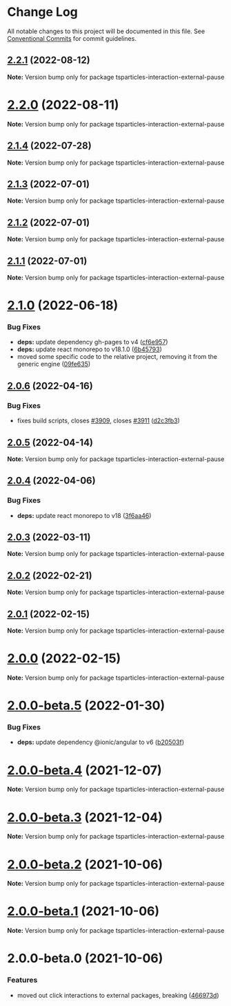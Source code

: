 # Change Log

All notable changes to this project will be documented in this file.
See [Conventional Commits](https://conventionalcommits.org) for commit guidelines.

## [2.2.1](https://github.com/matteobruni/tsparticles/compare/tsparticles-interaction-external-pause@2.2.0...tsparticles-interaction-external-pause@2.2.1) (2022-08-12)

**Note:** Version bump only for package tsparticles-interaction-external-pause





# [2.2.0](https://github.com/matteobruni/tsparticles/compare/tsparticles-interaction-external-pause@2.1.4...tsparticles-interaction-external-pause@2.2.0) (2022-08-11)

**Note:** Version bump only for package tsparticles-interaction-external-pause





## [2.1.4](https://github.com/matteobruni/tsparticles/compare/tsparticles-interaction-external-pause@2.1.3...tsparticles-interaction-external-pause@2.1.4) (2022-07-28)

**Note:** Version bump only for package tsparticles-interaction-external-pause





## [2.1.3](https://github.com/matteobruni/tsparticles/compare/tsparticles-interaction-external-pause@2.1.2...tsparticles-interaction-external-pause@2.1.3) (2022-07-01)

**Note:** Version bump only for package tsparticles-interaction-external-pause





## [2.1.2](https://github.com/matteobruni/tsparticles/compare/tsparticles-interaction-external-pause@2.1.1...tsparticles-interaction-external-pause@2.1.2) (2022-07-01)

**Note:** Version bump only for package tsparticles-interaction-external-pause





## [2.1.1](https://github.com/matteobruni/tsparticles/compare/tsparticles-interaction-external-pause@2.1.0...tsparticles-interaction-external-pause@2.1.1) (2022-07-01)

**Note:** Version bump only for package tsparticles-interaction-external-pause





# [2.1.0](https://github.com/matteobruni/tsparticles/compare/tsparticles-interaction-external-pause@2.0.6...tsparticles-interaction-external-pause@2.1.0) (2022-06-18)


### Bug Fixes

* **deps:** update dependency gh-pages to v4 ([cf6e957](https://github.com/matteobruni/tsparticles/commit/cf6e9577132afcec26410f7321fcf5ffcfb05930))
* **deps:** update react monorepo to v18.1.0 ([6b45793](https://github.com/matteobruni/tsparticles/commit/6b457937c41d7681a2135dfcb6ff220e578f22bb))
* moved some specific code to the relative project, removing it from the generic engine ([09fe635](https://github.com/matteobruni/tsparticles/commit/09fe63568adc244d11b7eff009626b905d5b05e4))





## [2.0.6](https://github.com/matteobruni/tsparticles/compare/tsparticles-interaction-external-pause@2.0.5...tsparticles-interaction-external-pause@2.0.6) (2022-04-16)


### Bug Fixes

* fixes build scripts, closes [#3909](https://github.com/matteobruni/tsparticles/issues/3909), closes [#3911](https://github.com/matteobruni/tsparticles/issues/3911) ([d2c3fb3](https://github.com/matteobruni/tsparticles/commit/d2c3fb33ff9c9d529f2609f89c63cb6e1e61ecda))





## [2.0.5](https://github.com/matteobruni/tsparticles/compare/tsparticles-interaction-external-pause@2.0.4...tsparticles-interaction-external-pause@2.0.5) (2022-04-14)

**Note:** Version bump only for package tsparticles-interaction-external-pause





## [2.0.4](https://github.com/matteobruni/tsparticles/compare/tsparticles-interaction-external-pause@2.0.3...tsparticles-interaction-external-pause@2.0.4) (2022-04-06)


### Bug Fixes

* **deps:** update react monorepo to v18 ([3f6aa46](https://github.com/matteobruni/tsparticles/commit/3f6aa46e399d0092ae13ba494db86256c0d05c40))





## [2.0.3](https://github.com/matteobruni/tsparticles/compare/tsparticles-interaction-external-pause@2.0.2...tsparticles-interaction-external-pause@2.0.3) (2022-03-11)

**Note:** Version bump only for package tsparticles-interaction-external-pause





## [2.0.2](https://github.com/matteobruni/tsparticles/compare/tsparticles-interaction-external-pause@2.0.1...tsparticles-interaction-external-pause@2.0.2) (2022-02-21)

**Note:** Version bump only for package tsparticles-interaction-external-pause





## [2.0.1](https://github.com/matteobruni/tsparticles/compare/tsparticles-interaction-external-pause@2.0.0...tsparticles-interaction-external-pause@2.0.1) (2022-02-15)

**Note:** Version bump only for package tsparticles-interaction-external-pause





# [2.0.0](https://github.com/matteobruni/tsparticles/compare/tsparticles-interaction-external-pause@2.0.0-beta.5...tsparticles-interaction-external-pause@2.0.0) (2022-02-15)

**Note:** Version bump only for package tsparticles-interaction-external-pause





# [2.0.0-beta.5](https://github.com/matteobruni/tsparticles/compare/tsparticles-interaction-external-pause@2.0.0-beta.4...tsparticles-interaction-external-pause@2.0.0-beta.5) (2022-01-30)


### Bug Fixes

* **deps:** update dependency @ionic/angular to v6 ([b20503f](https://github.com/matteobruni/tsparticles/commit/b20503ff2a29f6c8617f42c764c8a868fc334c5f))





# [2.0.0-beta.4](https://github.com/matteobruni/tsparticles/compare/tsparticles-interaction-external-pause@2.0.0-beta.3...tsparticles-interaction-external-pause@2.0.0-beta.4) (2021-12-07)

**Note:** Version bump only for package tsparticles-interaction-external-pause





# [2.0.0-beta.3](https://github.com/matteobruni/tsparticles/compare/tsparticles-interaction-external-pause@2.0.0-beta.2...tsparticles-interaction-external-pause@2.0.0-beta.3) (2021-12-04)

**Note:** Version bump only for package tsparticles-interaction-external-pause





# [2.0.0-beta.2](https://github.com/matteobruni/tsparticles/compare/tsparticles-interaction-external-pause@2.0.0-beta.1...tsparticles-interaction-external-pause@2.0.0-beta.2) (2021-10-06)

**Note:** Version bump only for package tsparticles-interaction-external-pause





# [2.0.0-beta.1](https://github.com/matteobruni/tsparticles/compare/tsparticles-interaction-external-pause@2.0.0-beta.0...tsparticles-interaction-external-pause@2.0.0-beta.1) (2021-10-06)

**Note:** Version bump only for package tsparticles-interaction-external-pause





# 2.0.0-beta.0 (2021-10-06)


### Features

* moved out click interactions to external packages, breaking ([466973d](https://github.com/matteobruni/tsparticles/commit/466973ddbcc382c27c03f7b3518dea99c5e1949c))
